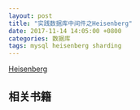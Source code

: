 ```yaml
---
layout: post
title: "实践数据库中间件之Heisenberg"
date: 2017-11-14 14:05:00 +0800
categories: 数据库
tags: mysql heisenberg sharding
---
```


[Heisenberg](https://github.com/brucexx/heisenberg)


## 相关书籍

